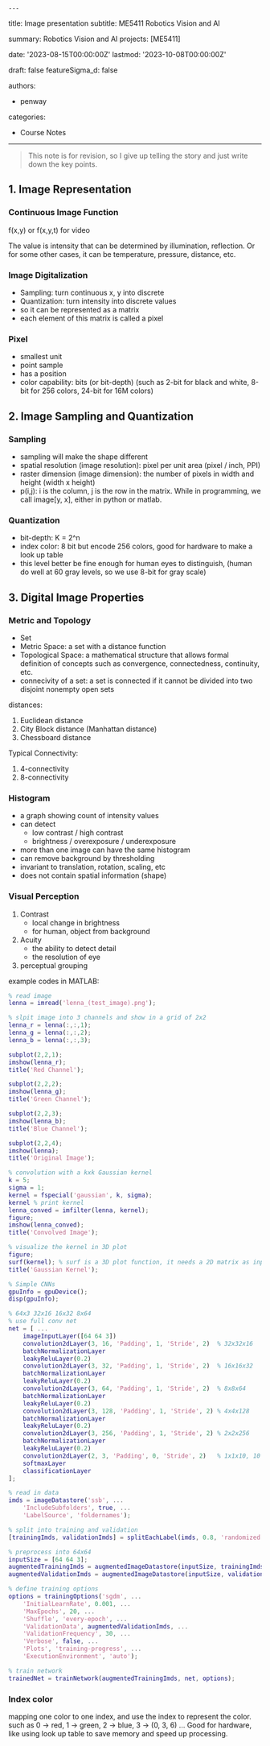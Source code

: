     ---
title: Image presentation
subtitle: ME5411 Robotics Vision and AI

summary: Robotics Vision and AI
projects: [ME5411]

date: '2023-08-15T00:00:00Z'
lastmod: '2023-10-08T00:00:00Z'

draft: false
featureSigma_d: false

authors:
- penway

categories:
- Course Notes
---

> This note is for revision, so I give up telling the story and just write down the key points.

## 1. Image Representation

### Continuous Image Function
f(x,y) or f(x,y,t) for video

The value is intensity that can be determined by illumination, reflection. Or for some other cases, it can be temperature, pressure, distance, etc.

### Image Digitalization
- Sampling: turn continuous x, y into discrete
- Quantization: turn intensity into discrete values
- so it can be represented as a matrix
- each element of this matrix is called a pixel

### Pixel
- smallest unit
- point sample
- has a position
- color capability: bits (or bit-depth) (such as 2-bit for black and white, 8-bit for 256 colors, 24-bit for 16M colors)

## 2. Image Sampling and Quantization

### Sampling
- sampling will make the shape different
- spatial resolution (image resolution): pixel per unit area (pixel / inch, PPI)
- raster dimension (image dimension): the number of pixels in width and height (width x height)
- p(i,j): i is the column, j is the row in the matrix. While in programming, we call image[y, x], either in python or matlab.

### Quantization
- bit-depth: K = 2^n
- index color: 8 bit but encode 256 colors, good for hardware to make a look up table
- this level better be fine enough for human eyes to distinguish, (human do well at 60 gray levels, so we use 8-bit for gray scale)

## 3. Digital Image Properties

### Metric and Topology

- Set
- Metric Space: a set with a distance function
- Topological Space: a mathematical structure that allows formal definition of concepts such as convergence, connectedness, continuity, etc.
- connecivity of a set: a set is connected if it cannot be divided into two disjoint nonempty open sets

distances:
1. Euclidean distance
2. City Block distance (Manhattan distance)
3. Chessboard distance

Typical Connectivity:
1. 4-connectivity
2. 8-connectivity

### Histogram

- a graph showing count of intensity values
- can detect
    - low contrast / high contrast
    - brightness / overexposure / underexposure
- more than one image can have the same histogram
- can remove background by thresholding
- invariant to translation, rotation, scaling, etc
- does not contain spatial information (shape)

### Visual Perception

1. Contrast
    - local change in brightness
    - for human, object from background
2. Acuity
    - the ability to detect detail
    - the resolution of eye
3. perceptual grouping





example codes in MATLAB:

```matlab
% read image
lenna = imread('lenna_(test_image).png');

% slpit image into 3 channels and show in a grid of 2x2
lenna_r = lenna(:,:,1);
lenna_g = lenna(:,:,2);
lenna_b = lenna(:,:,3);

subplot(2,2,1);
imshow(lenna_r);
title('Red Channel');

subplot(2,2,2);
imshow(lenna_g);
title('Green Channel');

subplot(2,2,3);
imshow(lenna_b);
title('Blue Channel');

subplot(2,2,4);
imshow(lenna);
title('Original Image');

% convolution with a kxk Gaussian kernel
k = 5;
sigma = 1;
kernel = fspecial('gaussian', k, sigma);
kernel % print kernel
lenna_conved = imfilter(lenna, kernel);
figure;
imshow(lenna_conved);
title('Convolved Image');

% visualize the kernel in 3D plot
figure;
surf(kernel); % surf is a 3D plot function, it needs a 2D matrix as input
title('Gaussian Kernel');
```

```matlab
% Simple CNNs
gpuInfo = gpuDevice();
disp(gpuInfo);

% 64x3 32x16 16x32 8x64
% use full conv net
net = [ ...
    imageInputLayer([64 64 3])
    convolution2dLayer(3, 16, 'Padding', 1, 'Stride', 2)  % 32x32x16
    batchNormalizationLayer
    leakyReluLayer(0.2)
    convolution2dLayer(3, 32, 'Padding', 1, 'Stride', 2)  % 16x16x32
    batchNormalizationLayer
    leakyReluLayer(0.2)
    convolution2dLayer(3, 64, 'Padding', 1, 'Stride', 2)  % 8x8x64
    batchNormalizationLayer
    leakyReluLayer(0.2)
    convolution2dLayer(3, 128, 'Padding', 1, 'Stride', 2) % 4x4x128
    batchNormalizationLayer
    leakyReluLayer(0.2)
    convolution2dLayer(3, 256, 'Padding', 1, 'Stride', 2) % 2x2x256
    batchNormalizationLayer
    leakyReluLayer(0.2)
    convolution2dLayer(2, 3, 'Padding', 0, 'Stride', 2)   % 1x1x10, 10 classes
    softmaxLayer
    classificationLayer
];

% read in data
imds = imageDatastore('ssb', ...
    'IncludeSubfolders', true, ...
    'LabelSource', 'foldernames');

% split into training and validation
[trainingImds, validationImds] = splitEachLabel(imds, 0.8, 'randomized');

% preprocess into 64x64
inputSize = [64 64 3];
augmentedTrainingImds = augmentedImageDatastore(inputSize, trainingImds);
augmentedValidationImds = augmentedImageDatastore(inputSize, validationImds);

% define training options
options = trainingOptions('sgdm', ...
    'InitialLearnRate', 0.001, ...
    'MaxEpochs', 20, ...
    'Shuffle', 'every-epoch', ...
    'ValidationData', augmentedValidationImds, ...
    'ValidationFrequency', 30, ...
    'Verbose', false, ...
    'Plots', 'training-progress', ...
    'ExecutionEnvironment', 'auto');

% train network
trainedNet = trainNetwork(augmentedTrainingImds, net, options);


```

### Index color
mapping one color to one index, and use the index to represent the color.
such as 0 -> red, 1 -> green, 2 -> blue, 3 -> (0, 3, 6) ...
Good for hardware, like using look up table to save memory and speed up processing.